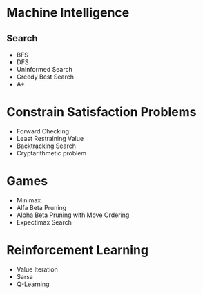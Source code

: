 # Machine Intelligence 
## Search 
- BFS
- DFS
- Uninformed Search
- Greedy Best Search
- A*

# Constrain Satisfaction Problems 
- Forward Checking
- Least Restraining Value
- Backtracking Search
- Cryptarithmetic problem

# Games 
- Minimax
- Alfa Beta Pruning
- Alpha Beta Pruning with Move Ordering
- Expectimax Search

# Reinforcement Learning
- Value Iteration
- Sarsa
- Q-Learning
